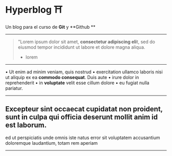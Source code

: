# Hyperblog  ⛩️

Un blog para el curso de **Git** y **Github **


------------


> "Lorem ipsum dolor sit amet, **consectetur adipiscing eli**t, sed do eiusmod tempor incididunt ut labore et dolore magna aliqua. 
> - lorem 

------------


&bull; Ut enim ad minim veniam, quis nostrud 
&bull; exercitation ullamco laboris nisi ut aliquip ex ea **commodo consequat**. Duis aute
&bull; irure dolor in reprehenderit 
&bull; in **voluptate** velit esse cillum dolore 
&bull; eu fugiat nulla pariatur. 

------------

## Excepteur sint occaecat cupidatat non proident, **sunt in culpa qui officia deserunt** mollit anim id est laborum.

ed ut perspiciatis unde omnis iste 
natus error sit voluptatem accusantium 
doloremque laudantium, totam rem aperiam


------------



